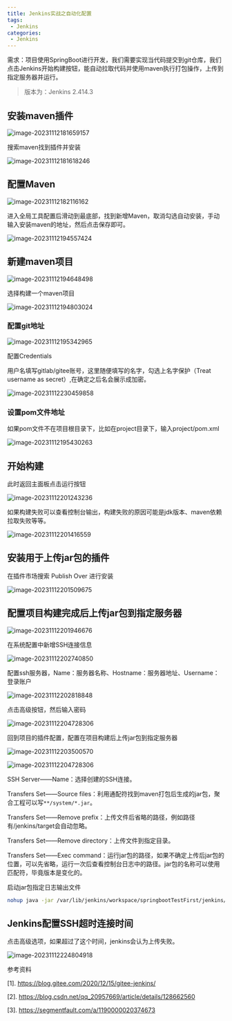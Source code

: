 ```yaml
---
title: Jenkins实战之自动化配置
tags:
 - Jenkins
categories: 
 - Jenkins
---
```






需求：项目使用SpringBoot进行开发，我们需要实现当代码提交到git仓库，我们点击Jenkins开始构建按钮，能自动拉取代码并使用maven执行打包操作，上传到指定服务器并运行。



> 版本为：Jenkins 2.414.3



## 安装maven插件

![image-20231112181659157](Jenkins实战之自动化配置.assets/image-20231112181659157.png)

搜索maven找到插件并安装

![image-20231112181618246](Jenkins实战之自动化配置.assets/image-20231112181618246.png)





## 配置Maven

![image-20231112182116162](Jenkins实战之自动化配置.assets/image-20231112182116162.png)

进入全局工具配置后滑动到最底部，找到新增Maven，取消勾选自动安装，手动输入安装maven的地址，然后点击保存即可。

![image-20231112194557424](Jenkins实战之自动化配置.assets/image-20231112194557424.png)



## 新建maven项目

![image-20231112194648498](Jenkins实战之自动化配置.assets/image-20231112194648498.png)

选择构建一个maven项目

![image-20231112194803024](Jenkins实战之自动化配置.assets/image-20231112194803024.png)

### 配置git地址

![image-20231112195342965](Jenkins实战之自动化配置.assets/image-20231112195342965.png)

配置Credentials

用户名填写gitlab/gitee账号，这里随便填写的名字，勾选上名字保护（Treat username as secret）,在确定之后名会展示成加密。

![image-20231112230459858](Jenkins实战之自动化配置.assets/image-20231112230459858.png)

### 设置pom文件地址

如果pom文件不在项目根目录下，比如在project目录下，输入project/pom.xml

![image-20231112195430263](Jenkins实战之自动化配置.assets/image-20231112195430263.png)





## 开始构建

此时返回主面板点击运行按钮

![image-20231112201243236](Jenkins实战之自动化配置.assets/image-20231112201243236.png)

如果构建失败可以查看控制台输出，构建失败的原因可能是jdk版本、maven依赖拉取失败等等。

![image-20231112201416559](Jenkins实战之自动化配置.assets/image-20231112201416559.png)



## 安装用于上传jar包的插件

在插件市场搜索 Publish Over 进行安装

![image-20231112201509675](Jenkins实战之自动化配置.assets/image-20231112201509675.png)



## 配置项目构建完成后上传jar包到指定服务器

![image-20231112201946676](Jenkins实战之自动化配置.assets/image-20231112201946676.png)

在系统配置中新增SSH连接信息

![image-20231112202740850](Jenkins实战之自动化配置.assets/image-20231112202740850.png)

配置ssh服务器，Name：服务器名称、Hostname：服务器地址、Username：登录账户

![image-20231112202818848](Jenkins实战之自动化配置.assets/image-20231112202818848.png)

点击高级按钮，然后输入密码

![image-20231112204728306](Jenkins实战之自动化配置.assets/image-20231112210939521.png)

回到项目的插件配置，配置在项目构建后上传jar包到指定服务器

![image-20231112203500570](Jenkins实战之自动化配置.assets/image-20231112203500570.png)





![image-20231112204728306](Jenkins实战之自动化配置.assets/image-20231112204728306.png)

SSH Server——Name：选择创建的SSH连接。

Transfers Set——Source files：利用通配符找到maven打包后生成的jar包，聚合工程可以写`**/system/*.jar`。

Transfers Set——Remove prefix：上传文件后省略的路径，例如路径有/jenkins/target会自动忽略。

Transfers Set——Remove directory：上传文件到指定目录。

Transfers Set——Exec command：运行jar包的路径，如果不确定上传后jar包的位置，可以先省略，运行一次后查看控制台日志中的路径。jar包的名称可以使用匹配符，毕竟版本是变化的。

启动jar包指定日志输出文件

~~~bash
nohup java -jar /var/lib/jenkins/workspace/springbootTestFirst/jenkins/target/jenkins-*.jar >mylog.log 2>&1 &
~~~



## Jenkins配置SSH超时连接时间

点击高级选项，如果超过了这个时间，jenkins会认为上传失败。

![image-20231112224804918](Jenkins实战之自动化配置.assets/image-20231112224804918.png)











参考资料

[1]. https://blog.gitee.com/2020/12/15/gitee-jenkins/

[2]. https://blog.csdn.net/qq_20957669/article/details/128662560

[3]. https://segmentfault.com/a/1190000020374673

